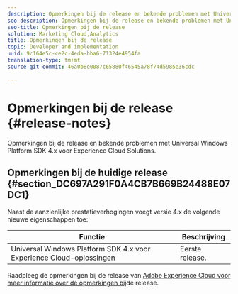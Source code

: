 ```yaml
---
description: Opmerkingen bij de release en bekende problemen met Universal Windows Platform SDK 4.x voor Experience Cloud Solutions.
seo-description: Opmerkingen bij de release en bekende problemen met Universal Windows Platform SDK 4.x voor Experience Cloud Solutions.
seo-title: Opmerkingen bij de release
solution: Marketing Cloud,Analytics
title: Opmerkingen bij de release
topic: Developer and implementation
uuid: 9c164e5c-ce2c-4eda-bba6-71324e4954fa
translation-type: tm+mt
source-git-commit: 46a0b8e0087c65880f46545a78f74d5985e36cdc

---
```



# Opmerkingen bij de release {#release-notes}

Opmerkingen bij de release en bekende problemen met Universal Windows Platform SDK 4.x voor Experience Cloud Solutions.

## Opmerkingen bij de huidige release {#section_DC697A291F0A4CB7B669B24488E07DC1}

Naast de aanzienlijke prestatieverhogingen voegt versie 4.x de volgende nieuwe eigenschappen toe:

| Functie | Beschrijving |
|--- |--- |
| Universal Windows Platform SDK 4.x voor Experience Cloud-oplossingen | Eerste release. |


Raadpleeg de opmerkingen bij de release van [Adobe Experience Cloud voor meer informatie over de opmerkingen bij](https://docs.adobe.com/content/help/en/release-notes/experience-cloud/current.html)de release.
